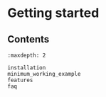 # Getting started

## Contents

```{toctree}
:maxdepth: 2

installation
minimum_working_example
features
faq
```
